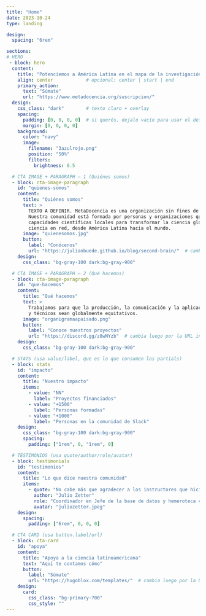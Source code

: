 ```yaml
---
title: "Home"
date: 2023-10-24
type: landing

design:
  spacing: "6rem"

sections:
# HERO
 - block: hero
  content:
    title: "Potenciemos a América Latina en el mapa de la investigación global"
    align: center            # opcional: center | start | end
    primary_action:
      text: "Súmate"
      url: "https://www.metadocencia.org/suscripcion/"
  design:
    css_class: "dark"        # texto claro + overlay
    spacing:
      padding: [0, 0, 0, 0]  # si querés, dejalo vacío para usar el default clamp(6rem..)
      margin: [0, 0, 0, 0]
    background:
      color: "navy"
      image:
        filename: "3azulrojo.png"
        position: "50%"
        filters:
          brightness: 0.5

  # CTA IMAGE + PARAGRAPH — 1 (Quiénes somos)
  - block: cta-image-paragraph
    id: "quienes-somos"
    content:
      title: "Quiénes somos"
      text: >
        TEXTO A DEFINIR. MetaDocencia es una organización sin fines de lucro fundada en 2020.
        Nuestra comunidad está formada por personas y organizaciones que trabajan construyendo
        capacidades científicas locales para transformar la ciencia global. Hacemos crecer la
        ciencia en red, desde América Latina hacia el mundo.
      image: "quienesomos.jpg"
      button:
        label: "Conócenos"
        url: "https://julianbuede.github.io/blog/second-brain/"  # cambia luego por la URL interna final
    design:
      css_class: "bg-gray-100 dark:bg-gray-900"

  # CTA IMAGE + PARAGRAPH — 2 (Qué hacemos)
  - block: cta-image-paragraph
    id: "que-hacemos"
    content:
      title: "Qué hacemos"
      text: >
        Trabajamos para que la producción, la comunicación y la aplicación de saberes científicos
        y técnicos sean globalmente equitativos.
      image: "organigramaapaisado.png"
      button:
        label: "Conoce nuestros proyectos"
        url: "https://discord.gg/z8wNYzb"  # cambia luego por la URL interna final
    design:
      css_class: "bg-gray-100 dark:bg-gray-900"

  # STATS (usa value/label, que es lo que consumen los partials)
  - block: stats
    id: "impacto"
    content:
      title: "Nuestro impacto"
      items:
        - value: "NN"
          label: "Proyectos financiados"
        - value: "+1500"
          label: "Personas formadas"
        - value: "+1000"
          label: "Personas en la comunidad de Slack"
    design:
      css_class: "bg-gray-100 dark:bg-gray-900"
      spacing:
        padding: ["1rem", 0, "1rem", 0]

  # TESTIMONIOS (usa quote/author/role/avatar)
  - block: testimonials
    id: "testimonios"
    content:
      title: "Lo que dice nuestra comunidad"
      items:
        - quote: "No cabe más que agradecer a los instructores que hicieron posible este curso, que sin duda es la semilla de grandes frutos. Gracias por tanto MetaDocencia."
          author: "Julio Zetter"
          role: "Coordinador en Jefe de la base de datos y hemeroteca virtual SciELO México"
          avatar: "juliozetter.jpeg"
    design:
      spacing:
        padding: ["6rem", 0, 0, 0]

  # CTA CARD (usa button.label/url)
  - block: cta-card
    id: "apoya"
    content:
      title: "Apoya a la ciencia latinoamericana"
      text: "Aquí te contamos cómo"
      button:
        label: "Súmate"
        url: "https://hugoblox.com/templates/"  # cambia luego por la URL de apoyo/donaciones
    design:
      card:
        css_class: "bg-primary-700"
        css_style: ""
---
```

